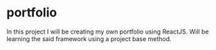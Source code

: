 # portfolio
In this project I will be creating my own portfolio using ReactJS. Will be learning the said framework using a project base method.
